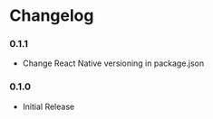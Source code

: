 # Changelog

### 0.1.1

- Change React Native versioning in package.json

### 0.1.0

 - Initial Release
